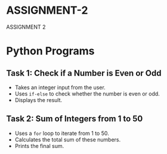 # ASSIGNMENT-2
ASSIGNMENT 2
# Python Programs

## Task 1: Check if a Number is Even or Odd
- Takes an integer input from the user.  
- Uses `if-else` to check whether the number is even or odd.  
- Displays the result.  

## Task 2: Sum of Integers from 1 to 50
- Uses a `for` loop to iterate from 1 to 50.  
- Calculates the total sum of these numbers.  
- Prints the final sum.  
